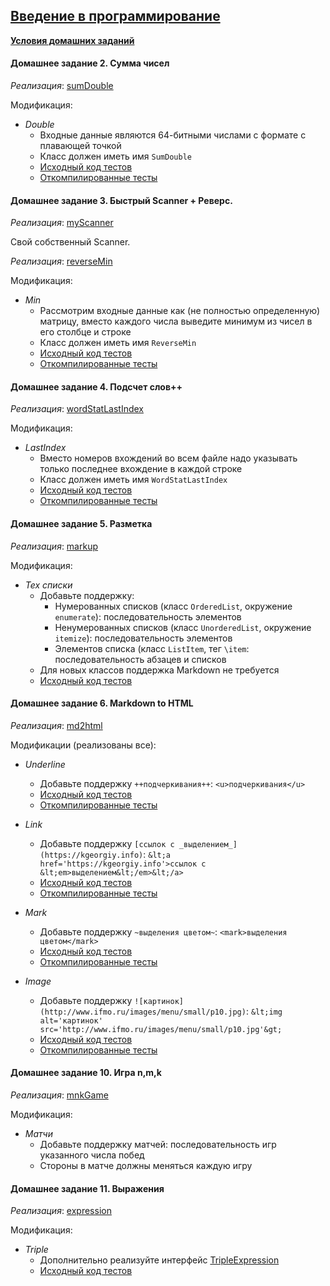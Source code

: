 ## [Введение в программирование](https://github.com/maxim092001/Itmo-University/tree/master/prog-intro-homework)
[**Условия домашних заданий**](http://www.kgeorgiy.info/courses/prog-intro/homeworks.html)

#### Домашнее задание 2. Сумма чисел

*Реализация*: [sumDouble](https://github.com/maxim092001/Itmo-University/tree/master/prog-intro-homework/sumDouble)

Модификация:
* *Double*
    * Входные данные являются 64-битными числами с формате с плавающей точкой
    * Класс должен иметь имя `SumDouble`
    * [Исходный код тестов](java/sum/SumDoubleTest.java)
    * [Откомпилированные тесты](blob/master/prog-intro-homework/sumDouble/SumDoubleTest.jar)

#### Домашнее задание 3. Быстрый Scanner + Реверс.

*Реализация*: [myScanner](https://github.com/maxim092001/Itmo-University/tree/master/prog-intro-homework/myScanner)

Свой собственный Scanner.

*Реализация*: [reverseMin](https://github.com/maxim092001/Itmo-University/tree/master/prog-intro-homework/reverseMin)

Модификация:
* *Min*
    * Рассмотрим входные данные как (не полностью определенную) матрицу,
      вместо каждого числа выведите минимум из чисел в его столбце и строке
    * Класс должен иметь имя `ReverseMin`
    * [Исходный код тестов](java/reverse/FastReverseMinTest.java)
    * [Откомпилированные тесты](artifacts/reverse/FastReverseMinTest.jar)

#### Домашнее задание 4. Подсчет слов++

*Реализация*: [wordStatLastIndex](https://github.com/maxim092001/Itmo-University/tree/master/prog-intro-homework/wordStatLastIndex)

Модификация:
* *LastIndex*
    * Вместо номеров вхождений во всем файле надо указывать
      только последнее вхождение в каждой строке
    * Класс должен иметь имя `WordStatLastIndex`
    * [Исходный код тестов](java/wordStat/WordStatLastIndexTest.java)
    * [Откомпилированные тесты](artifacts/wordStat/WordStatLastIndexTest.jar)
    
#### Домашнее задание 5. Разметка

*Реализация*: [markup](https://github.com/maxim092001/Itmo-University/tree/master/prog-intro-homework/markup)

Модификация:

* *Tex списки*
    * Добавьте поддержку:
      * Нумерованных списков (класс `OrderedList`, окружение `enumerate`): последовательность элементов
      * Ненумерованных списков (класс `UnorderedList`, окружение `itemize`): последовательность элементов
      * Элементов списка (класс `ListItem`, тег `\item`: последовательность абзацев и списков
    * Для новых классов поддержка Markdown не требуется
    * [Исходный код тестов](java/markup/TexListTest.java)

#### Домашнее задание 6. Markdown to HTML

*Реализация*:  [md2html](https://github.com/maxim092001/Itmo-University/tree/master/prog-intro-homework/md2html)

Модификации (реализованы все):

 * *Underline*
    * Добавьте поддержку `++подчеркивания++`: `<u>подчеркивания</u>`
    * [Исходный код тестов](java/md2html/Md2HtmlUnderlineTest.java)
    * [Откомпилированные тесты](artifacts/md2html/Md2HtmlUnderlineTest.jar)

 * *Link*
    * Добавьте поддержку ```[ссылок с _выделением_](https://kgeorgiy.info)```:
        ```&lt;a href='https://kgeorgiy.info'>ссылок с &lt;em>выделением&lt;/em>&lt;/a>```
    * [Исходный код тестов](java/md2html/Md2HtmlLinkTest.java)
    * [Откомпилированные тесты](artifacts/md2html/Md2HtmlLinkTest.jar)
 * *Mark*
    * Добавьте поддержку `~выделения цветом~`: `<mark>выделения цветом</mark>`
    * [Исходный код тестов](java/md2html/Md2HtmlMarkTest.java)
    * [Откомпилированные тесты](artifacts/md2html/Md2HtmlMarkTest.jar)
 * *Image*
    * Добавьте поддержку ```![картинок](http://www.ifmo.ru/images/menu/small/p10.jpg)```:
        ```&lt;img alt='картинок' src='http://www.ifmo.ru/images/menu/small/p10.jpg'&gt;```
    * [Исходный код тестов](java/md2html/Md2HtmlImageTest.java)
    * [Откомпилированные тесты](artifacts/md2html/Md2HtmlImageTest.jar)

#### Домашнее задание 10. Игра n,m,k

*Реализация*: [mnkGame](https://github.com/maxim092001/Itmo-University/tree/master/prog-intro-homework/markup)

Модификация:
 * *Матчи*
    * Добавьте поддержку матчей: последовательность игр указанного числа побед
    * Стороны в матче должны меняться каждую игру

#### Домашнее задание 11. Выражения

*Реализация*: [expression](https://github.com/maxim092001/Itmo-University/tree/master/prog-intro-homework/expression)

Модификация:

 * *Triple*
    * Дополнительно реализуйте интерфейс [TripleExpression](java/expression/TripleExpression.java)
    * [Исходный код тестов](java/expression/TripleExpressionTest.java)
